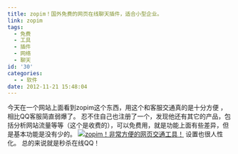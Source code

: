 ```yaml
---
title: zopim！国外免费的网页在线聊天插件，适合小型企业。
link: zopim
tags:
  - 免费
  - 工具
  - 插件
  - 网络
  - 聊天
id: '30'
categories:
  - - 软件
date: 2012-11-21 15:48:04
---
```


今天在一个网站上面看到zopim这个东西，用这个和客服交通真的是十分方便 ，相比QQ客服简直弱爆了。 忍不住自己也注册了一个，发现他还有其它的产品，包括分析网站流量等等（这个是收费的），可以免费用，就是功能上面有些差异，但是基本功能是没有少的。 [![zopim！非常方便的网页交通工具！](http://vsnote.test/wp-content/uploads/2012/11/QQ截图20121121152337.png "设置中文截图")](http://vsnote.test/wp-content/uploads/2012/11/QQ截图20121121152337.png) 设置也很人性化。 总的来说就是秒杀在线QQ！